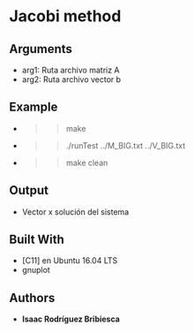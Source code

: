 # Jacobi method

## Arguments

* arg1: Ruta archivo matriz A
* arg2: Ruta archivo vector b

## Example

- >> make
- >> ./runTest ../M_BIG.txt ../V_BIG.txt
- >> make clean

## Output

- Vector x solución del sistema

## Built With

* [C11] en Ubuntu 16.04 LTS
* gnuplot

## Authors

* **Isaac Rodríguez Bribiesca**
